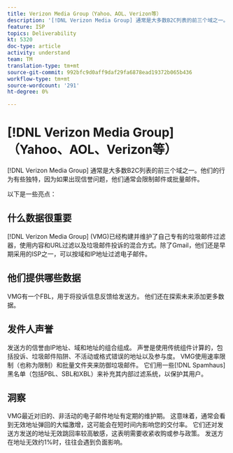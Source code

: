 ```yaml
---
title: Verizon Media Group（Yahoo、AOL、Verizon等）
description: '[!DNL Verizon Media Group] 通常是大多数B2C列表的前三个域之一。他们的行为有些独特，因为如果出现信誉问题，他们通常会限制邮件或批量邮件。'
feature: ISP
topics: Deliverability
kt: 5320
doc-type: article
activity: understand
team: TM
translation-type: tm+mt
source-git-commit: 992bfc9d0aff9daf29fa6878ead19372b065b436
workflow-type: tm+mt
source-wordcount: '291'
ht-degree: 0%

---
```



# [!DNL Verizon Media Group] （Yahoo、AOL、Verizon等）

[!DNL Verizon Media Group] 通常是大多数B2C列表的前三个域之一。他们的行为有些独特，因为如果出现信誉问题，他们通常会限制邮件或批量邮件。

以下是一些亮点：

## 什么数据很重要

[!DNL Verizon Media Group] (VMG)已经构建并维护了自己专有的垃圾邮件过滤器，使用内容和URL过滤以及垃圾邮件投诉的混合方式。除了Gmail，他们还是早期采用的ISP之一，可以按域和IP地址过滤电子邮件。

## 他们提供哪些数据

VMG有一个FBL，用于将投诉信息反馈给发送方。 他们还在探索未来添加更多数据。

## 发件人声誉

发送方的信誉由IP地址、域和地址的组合组成。 声誉是使用传统组件计算的，包括投诉、垃圾邮件陷阱、不活动或格式错误的地址以及参与度。 VMG使用速率限制（也称为限制）和批量文件夹来防御垃圾邮件。 它们用一些[!DNL Spamhaus]黑名单（包括PBL、SBL和XBL）来补充其内部过滤系统，以保护其用户。

## 洞察

VMG最近对旧的、非活动的电子邮件地址有定期的维护期。 这意味着，通常会看到无效地址弹回的大幅激增，这可能会在短时间内影响您的交付率。 它们还对发送方发送的地址无效跳回率较高敏感，这表明需要收紧收购或参与政策。 发送方在地址无效约1%时，往往会遇到负面影响。
